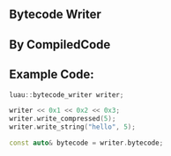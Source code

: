 ## Bytecode Writer
## By CompiledCode

## Example Code:
```c++
luau::bytecode_writer writer;

writer << 0x1 << 0x2 << 0x3;
writer.write_compressed(5);
writer.write_string("hello", 5);

const auto& bytecode = writer.bytecode;
```
